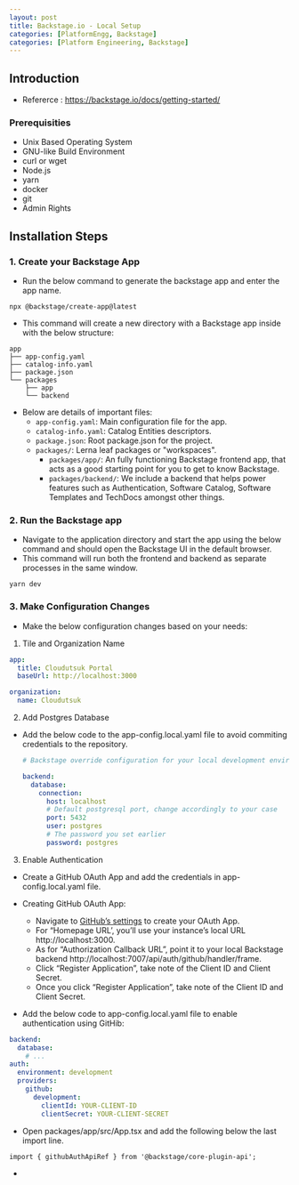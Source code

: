 ```yaml
---
layout: post
title: Backstage.io - Local Setup
categories: [PlatformEngg, Backstage]
categories: [Platform Engineering, Backstage]
---
```


## Introduction

- Refererce : <https://backstage.io/docs/getting-started/>

### Prerequisities

- Unix Based Operating System
- GNU-like Build Environment
- curl or wget
- Node.js
- yarn
- docker
- git
- Admin Rights

## Installation Steps

### 1. Create your Backstage App

- Run the below command to generate the backstage app and enter the app name.

```npx
npx @backstage/create-app@latest
```

- This command will create a new directory with a Backstage app inside with the below structure:

```plaintext
app
├── app-config.yaml
├── catalog-info.yaml
├── package.json
└── packages
    ├── app
    └── backend
```

- Below are details of important files:
  + `app-config.yaml`: Main configuration file for the app.
  + `catalog-info.yaml`: Catalog Entities descriptors.
  + `package.json`: Root package.json for the project.
  + `packages/`: Lerna leaf packages or "workspaces".
    * `packages/app/`: An fully functioning Backstage frontend app, that acts as a good starting point for you to get to know Backstage.
    * `packages/backend/`: We include a backend that helps power features such as Authentication, Software Catalog, Software Templates and TechDocs amongst other things.

### 2. Run the Backstage app

- Navigate to the application directory and start the app using the below command and should open the Backstage UI in the default browser.
- This command will run both the frontend and backend as separate processes in the same window.

```yarn
yarn dev
```

### 3. Make Configuration Changes

- Make the below configuration changes based on your needs:

1. Tile and Organization Name

  ```yaml
  app:
    title: Cloudutsuk Portal
    baseUrl: http://localhost:3000

  organization:
    name: Cloudutsuk
  ```

2. Add Postgres Database

- Add the below code to the app-config.local.yaml file to avoid commiting credentials to the repository.

  ```yaml
  # Backstage override configuration for your local development environment

  backend:
    database:
      connection:
        host: localhost
        # Default postgresql port, change accordingly to your case
        port: 5432
        user: postgres
        # The password you set earlier
        password: postgres
  ```

3. Enable Authentication

- Create a GitHub OAuth App and add the credentials in app-config.local.yaml file.
- Creating GitHub OAuth App:
  + Navigate to [GitHub’s settings](https://github.com/settings/applications/new) to create your OAuth App.
  + For “Homepage URL’, you’ll use your instance’s local URL http://localhost:3000.
  + As for “Authorization Callback URL”, point it to your local Backstage backend http://localhost:7007/api/auth/github/handler/frame.
  + Click “Register Application”, take note of the Client ID and Client Secret.
  + Once you click “Register Application”, take note of the Client ID and Client Secret.

- Add the below code to app-config.local.yaml file to enable authentication using GitHib:

```yaml
backend:
  database:
    # ...
auth:
  environment: development
  providers:
    github:
      development:
        clientId: YOUR-CLIENT-ID
        clientSecret: YOUR-CLIENT-SECRET
```

-  Open packages/app/src/App.tsx and add the following below the last import line.

```react
import { githubAuthApiRef } from '@backstage/core-plugin-api';
```

- 
